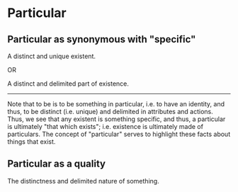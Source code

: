 # Particular
## Particular as synonymous with "specific"
A distinct and unique existent.

OR

A distinct and delimited part of existence.

---

Note that to be is to be something in particular, i.e. to have an identity, and thus, to be distinct (i.e. unique) and delimited in attributes and actions. Thus, we see that any existent is something specific, and thus, a particular is ultimately "that which exists"; i.e. existence is ultimately made of particulars. The concept of "particular" serves to highlight these facts about things that exist.

## Particular as a quality
The distinctness and delimited nature of something.